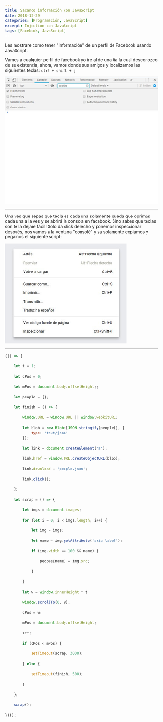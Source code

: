 ```yaml
---
title: Sacando información con JavaScript
date: 2018-12-29
categories: [Programación, JavaScript]
excerpt: Injection con JavaScript
tags: [Facebook, JavaScript]
---
```

  
Les mostrare como tener "información" de un perfil de Facebook usando JavaScript.  

Vamos a cualquier perfil de facebook yo ire al de una tia la cual desconozco de su existencia, ahora, vamos donde sus amigos y localizamos las siguientes teclas: `ctrl + shift + j`

![console.jpg](/assets/img/post/02/consola.jpg)

-------

 Una ves que sepas que tecla es cada una solamente queda que oprimas cada una a la ves y se abrirá la consola en facebook. Sino sabes que teclas son te la dejare fácil! Solo da click derecho y ponemos inspeccionar después, nos vamos a la ventana "consolé" y ya solamente copiamos y pegamos el siguiente script:
 
 ![inspeccionar.jpg](/assets/img/post/02/inspeccionar.jpg)

-------


```JavaScript
(() => {

	let t = 1;

	let cPos = 0;

	let mPos = document.body.offsetHeight;;

	let people = {};

	let finish = () => {

		window.URL = window.URL || window.webkitURL;

		let blob = new Blob([JSON.stringify(people)], {
			type: 'text/json'
		});

		let link = document.createElement('a');

		link.href = window.URL.createObjectURL(blob);

		link.download = 'people.json';

		link.click();

	};

	let scrap = () => {

		let imgs = document.images;

		for (let i = 0; i < imgs.length; i++) {

			let img = imgs;

			let name = img.getAttribute('aria-label');

			if (img.width == 100 && name) {

				people[name] = img.src;

			}

		}

		let w = window.innerHeight * t

		window.scrollTo(0, w);

		cPos = w;

		mPos = document.body.offsetHeight;

		t++;

		if (cPos < mPos) {

			setTimeout(scrap, 3000);

		} else {

			setTimeout(finish, 500);

		}

	};

	scrap();

})();
```